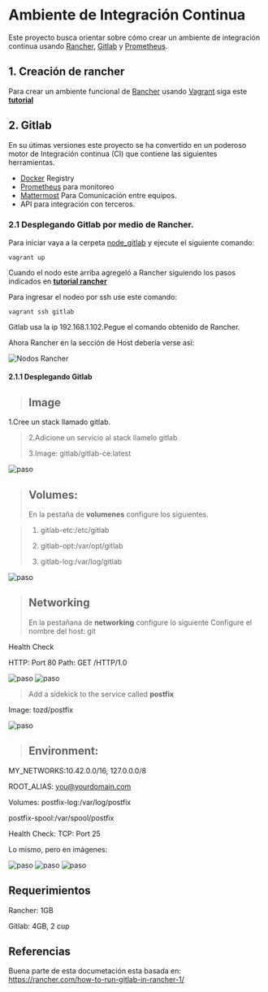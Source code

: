 # Ambiente de Integración Continua

Este proyecto busca orientar sobre cómo crear un ambiente de integración continua usando [Rancher](https://rancher.com/), [Gitlab](https://about.gitlab.com/) y [Prometheus](https://prometheus.io/).

## 1. Creación de rancher

  Para crear un ambiente funcional de [Rancher](https://rancher.com/) usando [Vagrant](https://vagrantup.com) siga este [**tutorial**](https://github.com/tutmosisII/vagrant_rancher)

## 2. Gitlab

En su útimas versiones este proyecto se ha convertido en un poderoso motor de Integración continua (CI) que contiene las siguientes herramientas.
  * [Docker](https://www.docker.com/) Registry
  * [Prometheus](https://prometheus.io/) para monitoreo
  * [Mattermost](https://mattermost.com/) Para Comunicación entre equipos.
  * API para integración con terceros.

### 2.1 Desplegando Gitlab por medio de Rancher.

Para iniciar vaya a la cerpeta [node_gitlab](node_gitlab) y ejecute el siguiente comando:

    vagrant up

Cuando el nodo este arriba agregeló a Rancher siguiendo los pasos indicados en [**tutorial rancher**](https://github.com/tutmosisII/vagrant_rancher)

Para ingresar el nodeo por ssh use este comando:

    vagrant ssh gitlab

Gitlab usa la ip 192.168.1.102.Pegue el comando obtenido de Rancher.

Ahora Rancher en la sección de Host debería verse así:

![Nodos Rancher](images/rancher_nodes.png)
#### 2.1.1 Desplegando Gitlab

>## Image
1.Cree un stack llamado gitlab.

>2.Adicione un servicio al stack llamelo gitlab
>
>3.Image: gitlab/gitlab-ce:latest

![paso](images/rancher_s01.png)


> ## Volumes:
> En la pestaña de **volumenes** configure los siguientes.

>  1. gitlab-etc:/etc/gitlab
>
>  2. gitlab-opt:/var/opt/gitlab
>
>  3. gitlab-log:/var/log/gitlab

![paso](images/rancher_s02.png)

> ## Networking
> En la pestañana de **networking** configure lo siguiente
Configure el nombre del host: git
>
Health Check
>
HTTP: Port 80
Path: GET /HTTP/1.0
>
![paso](images/rancher_s03.png)
![paso](images/rancher_s04.png)

>Add a sidekick to the service called **postfix**
>
Image: tozd/postfix

![paso](images/rancher_s05.png)


>## Environment:
>
MY_NETWORKS:10.42.0.0/16, 127.0.0.0/8
>
ROOT_ALIAS: you@yourdomain.com
>
Volumes:
postfix-log:/var/log/postfix
>
postfix-spool:/var/spool/postfix
>
Health Check:
TCP: Port 25

Lo mismo, pero en imágenes:


![paso](images/rancher_s06.png)
![paso](images/rancher_s07.png)
![paso](images/rancher_s08.png)

## Requerimientos

Rancher: 1GB

Gitlab:  4GB, 2 cup

## Referencias

Buena parte de esta documetación esta basada en:
https://rancher.com/how-to-run-gitlab-in-rancher-1/
